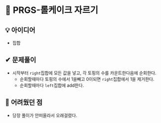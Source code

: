 # 🔎 PRGS-롤케이크 자르기
## 💡 아이디어
- 집합
## ✔ 문제풀이
- 시작부터 `right`집합에 모든 값을 넣고, 각 토핑의 수를 카운트한다음에 순회한다.
    - 순회할때마다 토핑의 수에서 1을빼고 0이되면 `right`집합에서 1을 제거한다.
    - 순회할때마다 `left`집합에 add한다.

## 🤕 어려웠던 점
- 당장 풀이가 안떠올라서 오래걸렸다.